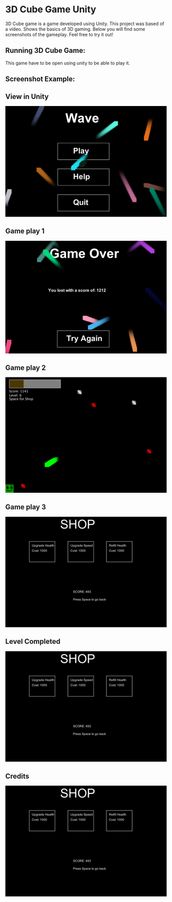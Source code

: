# 3D Cube Game Unity
3D Cube game is a game developed using Unity. This project was based of a video. Shows the basics of 3D gaming. Below you will find some screenshots of the gameplay. Feel free to try it out!

## Running 3D Cube Game:
This game have to be open using unity to be able to play it. 

## Screenshot Example:

## View in Unity
![alt text](https://github.com/ricardocolin/Laser-Beam-Game/blob/master/img/Start.png)

## Game play 1
![alt text](https://github.com/ricardocolin/Laser-Beam-Game/blob/master/img/gameOver.png)

## Game play 2
![alt text](https://github.com/ricardocolin/Laser-Beam-Game/blob/master/img/gamePlay.png)

## Game play 3
![alt text](https://github.com/ricardocolin/Laser-Beam-Game/blob/master/img/shopStore.png)

## Level Completed
![alt text](https://github.com/ricardocolin/Laser-Beam-Game/blob/master/img/shopStore.png)

## Credits
![alt text](https://github.com/ricardocolin/Laser-Beam-Game/blob/master/img/shopStore.png)
